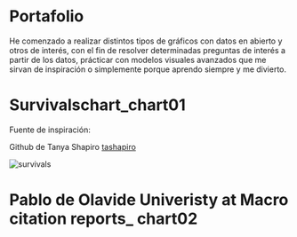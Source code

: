 # Portafolio

He comenzado a realizar distintos tipos de gráficos con datos en abierto y otros de interés, con el fin de resolver determinadas preguntas de interés a partir de los datos, prácticar con modelos visuales avanzados que me sirvan de inspiración o simplemente porque aprendo siempre y me divierto. 

# Survivalschart_chart01

Fuente de inspiración:  

Github de Tanya Shapiro [tashapiro](https://github.com/tashapiro/TidyTuesday/commits?author=tashapiro)

![survivals](https://github.com/Yusnelkis/Survivalschart_Day01/blob/c7fb8d2fc74077349a5fdf95572d59fcfcae5010/Imagenes/survivalists_week01.png)

# Pablo de Olavide Univeristy at Macro citation reports_ chart02


